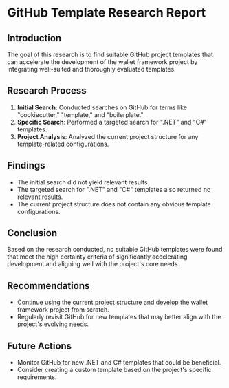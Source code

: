 # GitHub Template Research Report

## Introduction
The goal of this research is to find suitable GitHub project templates that can accelerate the development of the wallet framework project by integrating well-suited and thoroughly evaluated templates.

## Research Process
1. **Initial Search**: Conducted searches on GitHub for terms like "cookiecutter," "template," and "boilerplate."
2. **Specific Search**: Performed a targeted search for ".NET" and "C#" templates.
3. **Project Analysis**: Analyzed the current project structure for any template-related configurations.

## Findings
- The initial search did not yield relevant results.
- The targeted search for ".NET" and "C#" templates also returned no relevant results.
- The current project structure does not contain any obvious template configurations.

## Conclusion
Based on the research conducted, no suitable GitHub templates were found that meet the high certainty criteria of significantly accelerating development and aligning well with the project's core needs.

## Recommendations
- Continue using the current project structure and develop the wallet framework project from scratch.
- Regularly revisit GitHub for new templates that may better align with the project's evolving needs.

## Future Actions
- Monitor GitHub for new .NET and C# templates that could be beneficial.
- Consider creating a custom template based on the project's specific requirements.